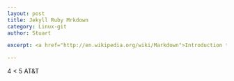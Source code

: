 ```yaml
---
layout: post
title: Jekyll Ruby Mrkdown
category: Linux-git
author: Stuart

excerpt: <a href="http://en.wikipedia.org/wiki/Markdown">Introduction to Jekyll</a>. <a href="https://www.ruby-lang.org/zh_cn/documentation/quickstart/">Learn Ruby from simple examples in 20 minutes</a>. <a href="http://en.wikipedia.org/wiki/Markdown">Markdown in Wiki.</a>

---
```

4 < 5
AT&T
